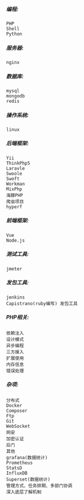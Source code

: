 ##### 编程:
	PHP
	Shell
	Python
##### 服务器:
	nginx
##### 数据库:
	mysql
	mongodb
	redis
##### 操作系统:
	linux	
##### 后端框架:
	Yii
	ThinkPhp5
	Laravle
	Swoole
	Swoft
	Workman
	MixPhp
	海豚PHP
	爬虫项目
	hyperf
##### 前端框架:
	Vue
	Node.js		
##### 测试工具:
	jmeter
##### 发包工具:
	jenkins
	Capistrano(ruby编写) 发包工具
##### PHP相关:
	依赖注入
	设计模式
	异步编程
	三方接入
	扩展使用
	内存信息
	错误处理					
##### 杂项:
	分布式
	Docker 
	Composer
	Ftp
	Git
	WebSocket	
	网安
	加密认证
	后门
	其他
	grafana(数据统计)
    Prometheus
    StatsD
    InfluxDB
    Superset(数据统计)
    管理方式、任务排期、多部门协调
    深入底层了解机制